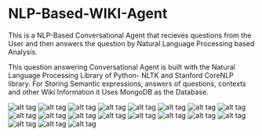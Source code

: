 # NLP-Based-WIKI-Agent

This is a NLP-Based Conversational Agent that recieves questions from the User and then answers the question by Natural Language Processing based Analysis.

This question answering Conversational Agent is built with the Natural Language Processing Library of Python- NLTK and Stanford CoreNLP library. For Storing Semantic expressions, answers of questions, contexts and other Wiki Information it Uses MongoDB as the Database.

![alt tag](https://github.com/nomanHasan/NLP-Based-WIKI-Agent/blob/master/Images/chis.png)
![alt tag](https://github.com/nomanHasan/NLP-Based-WIKI-Agent/blob/master/Images/darborn.jpg)
![alt tag](https://github.com/nomanHasan/NLP-Based-WIKI-Agent/blob/master/Images/dardie.jpg)
![alt tag](https://github.com/nomanHasan/NLP-Based-WIKI-Agent/blob/master/Images/darwin.jpg)
![alt tag](https://github.com/nomanHasan/NLP-Based-WIKI-Agent/blob/master/Images/eins.PNG)
![alt tag](https://github.com/nomanHasan/NLP-Based-WIKI-Agent/blob/master/Images/jesus.jpg)
![alt tag](https://github.com/nomanHasan/NLP-Based-WIKI-Agent/blob/master/Images/kajiw.jpg)
![alt tag](https://github.com/nomanHasan/NLP-Based-WIKI-Agent/blob/master/Images/kazi.jpg)
![alt tag](https://github.com/nomanHasan/NLP-Based-WIKI-Agent/blob/master/Images/kazi.png)
![alt tag](https://github.com/nomanHasan/NLP-Based-WIKI-Agent/blob/master/Images/kaziborn.png)
![alt tag](https://github.com/nomanHasan/NLP-Based-WIKI-Agent/blob/master/Images/moses.jpg)
![alt tag](https://github.com/nomanHasan/NLP-Based-WIKI-Agent/blob/master/Images/sharat.png)
![alt tag](https://github.com/nomanHasan/NLP-Based-WIKI-Agent/blob/master/Images/sharborn.png)
![alt tag](https://github.com/nomanHasan/NLP-Based-WIKI-Agent/blob/master/Images/darborn.png)
![alt tag](https://github.com/nomanHasan/NLP-Based-WIKI-Agent/blob/master/Images/sheikh.png)
![alt tag](https://github.com/nomanHasan/NLP-Based-WIKI-Agent/blob/master/Images/dardie.png)
![alt tag](https://github.com/nomanHasan/NLP-Based-WIKI-Agent/blob/master/Images/sheikhborn.png)
![alt tag](https://github.com/nomanHasan/NLP-Based-WIKI-Agent/blob/master/Images/christmas.jpg)
![alt tag](https://github.com/nomanHasan/NLP-Based-WIKI-Agent/blob/master/Images/moses.png)
